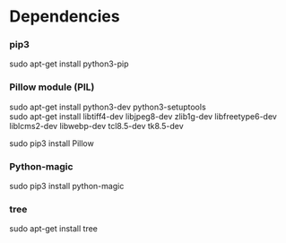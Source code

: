 # Dependencies

### pip3
sudo apt-get install python3-pip  

### Pillow module (PIL)
sudo apt-get install python3-dev python3-setuptools  
sudo apt-get install libtiff4-dev libjpeg8-dev zlib1g-dev libfreetype6-dev liblcms2-dev libwebp-dev tcl8.5-dev tk8.5-dev

sudo pip3 install Pillow  

### Python-magic
sudo pip3 install python-magic

### tree
sudo apt-get install tree
